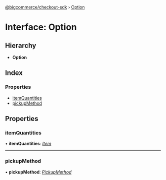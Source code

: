 [@bigcommerce/checkout-sdk](../README.md) › [Option](option.md)

# Interface: Option

## Hierarchy

* **Option**

## Index

### Properties

* [itemQuantities](option.md#itemquantities)
* [pickupMethod](option.md#pickupmethod)

## Properties

###  itemQuantities

• **itemQuantities**: *[Item](item.md)*

___

###  pickupMethod

• **pickupMethod**: *[PickupMethod](pickupmethod.md)*
